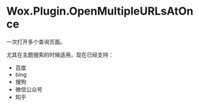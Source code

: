 Wox.Plugin.OpenMultipleURLsAtOnce
=================================

一次打开多个查询页面。

尤其在主题搜索的时候适用，现在已经支持：

- 百度
- bing
- 搜狗
- 微信公众号
- 知乎
